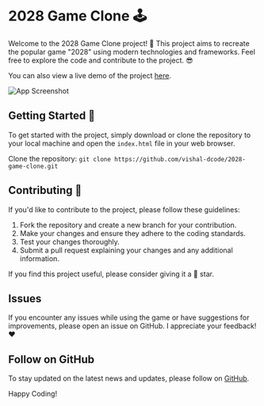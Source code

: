 # 2028 Game Clone 🕹️

Welcome to the 2028 Game Clone project! 🚀 This project aims to recreate the popular game "2028" using modern technologies and frameworks. Feel free to explore the code and contribute to the project. 😎

You can also view a live demo of the project [here]().

![App Screenshot](https://i.ibb.co/hMNsXzJ/preview.png)

## Getting Started 🚀

To get started with the project, simply download or clone the repository to your local machine and open the `index.html` file in your web browser.

Clone the repository: `git clone https://github.com/vishal-dcode/2028-game-clone.git`

## Contributing 🤝

If you'd like to contribute to the project, please follow these guidelines:

1. Fork the repository and create a new branch for your contribution.
2. Make your changes and ensure they adhere to the coding standards.
3. Test your changes thoroughly.
4. Submit a pull request explaining your changes and any additional information.

If you find this project useful, please consider giving it a 🌟 star.

## Issues

If you encounter any issues while using the game or have suggestions for improvements, please open an issue on GitHub. I appreciate your feedback!❤️

## Follow on GitHub

To stay updated on the latest news and updates, please follow on [GitHub](https://github.com/vishal-dcode).

Happy Coding!

